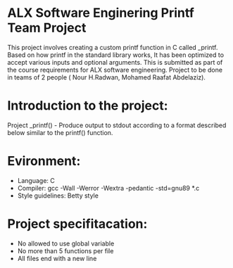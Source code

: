# ALX Software Enginering Printf Team Project

This project involves creating a custom printf function in C called _printf.
Based on how printf in the standard library works, It has been optimized to accept various inputs and optional arguments.
This is submitted as part of the course requirements for ALX software engineering.
Project to be done in teams of 2 people ( Nour H.Radwan, Mohamed Raafat Abdelaziz).

# Introduction to the project:
Project _printf() - Produce output to stdout according to a format described below similar to the printf() function.

# Evironment:
* Language: C
* Compiler: gcc -Wall -Werror -Wextra -pedantic -std=gnu89 *.c
* Style guidelines: Betty style

# Project specifitacation:
* No allowed to use global variable
* No more than 5 functions per file
* All files end with a new line

